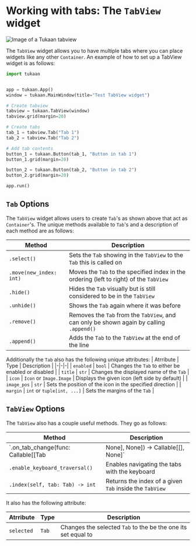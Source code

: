 # Working with tabs: The `TabView` widget

![Image of a Tukaan tabview](/resources/docs/tabview.png)

The `TabView` widget allows you to have multiple tabs where you can place widgets like any other `Container`. An example of how to set up a TabView widget is as follows:

```python
import tukaan


app = tukaan.App()
window = tukaan.MainWindow(title="Test TabView widget")

# Create tabview
tabview = tukaan.TabView(window)
tabview.grid(margin=20)

# Create tabs
tab_1 = tabview.Tab("Tab 1")
tab_2 = tabview.Tab("Tab 2")

# Add tab contents
button_1 = tukaan.Button(tab_1, "Button in tab 1")
button_1.grid(margin=20)

button_2 = tukaan.Button(tab_2, "Button in tab 2")
button_2.grid(margin=20)

app.run()
```

## `Tab` Options

The `TabView` widget allows users to create `Tab`'s as shown above that act as `Container`'s. The unique methods available to `Tab`'s and a description of each method are as follows:

| Method | Description|
|-|-|
| `.select()` | Sets the `Tab` showing in the `TabView` to the `Tab` this is called on |
| `.move(new_index: int)` | Moves the `Tab` to the specified index in the ordering (left to right) of the `TabView` |
| `.hide()` | Hides the `Tab` visually but is still considered to be in the `TabView` |
| `.unhide()` | Shows the `Tab` again where it was before |
| `.remove()` | Removes the `Tab` from the `TabView`, and can only be shown again by calling `.append()` |
| `.append()` | Adds the `Tab` to the `TabView` at the end of the line |

Additionally the `Tab` also has the following unique attributes:
| Atrribute | Type | Description |
|-|-|-|
| `enabled` | `bool` | Changes the `Tab` to either be enabled or disabled |
| `title` | `str` | Changes the displayed name of the `Tab` |
| `icon` | `Icon` or `Image.Image` | Displays the given icon (left side by default) |
| `image_pos` | `str` | Sets the position of the icon in the specified direction |
| `margin` | `int` or `tuple[int, ...]` | Sets the margins of the `Tab` |

## `TabView` Options

The `TabView` also has a couple useful methods. They go as follows:

| Method| Description|
|-|-|
| `.on_tab_change(func: Callable[[Tab | None], None]) -> Callable[[], None]` | Binds a function that is called any time tab is changed |
| `.enable_keyboard_traversal()` | Enables navigating the tabs with the keyboard
| `.index(self, tab: Tab) -> int` | Returns the index of a given `Tab` inside the `TabView` |

It also has the following attribute:

 Atrribute | Type | Description |
|-|-|-|
| `selected` | `Tab` | Changes the selected `Tab` to the be the one its set equal to |